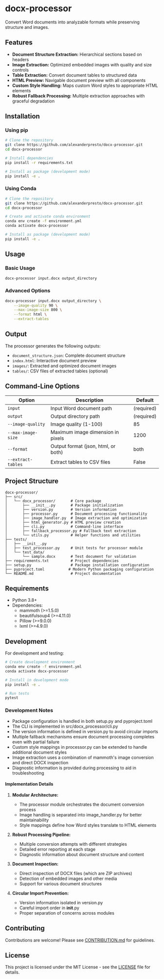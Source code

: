 # docx-processor

Convert Word documents into analyzable formats while preserving structure and images.

## Features

- **Document Structure Extraction:** Hierarchical sections based on headers
- **Image Extraction:** Optimized embedded images with quality and size controls
- **Table Extraction:** Convert document tables to structured data
- **HTML Preview:** Navigable document preview with all components
- **Custom Style Handling:** Maps custom Word styles to appropriate HTML elements
- **Robust Fallback Processing:** Multiple extraction approaches with graceful degradation

## Installation

### Using pip

```bash
# Clone the repository
git clone https://github.com/alexanderpresto/docx-processor.git
cd docx-processor

# Install dependencies
pip install -r requirements.txt

# Install as package (development mode)
pip install -e .
```

### Using Conda

```bash
# Clone the repository
git clone https://github.com/alexanderpresto/docx-processor.git
cd docx-processor

# Create and activate conda environment
conda env create -f environment.yml
conda activate docx-processor

# Install as package (development mode)
pip install -e .
```

## Usage

### Basic Usage

```bash
docx-processor input.docx output_directory
```

### Advanced Options

```bash
docx-processor input.docx output_directory \
    --image-quality 90 \
    --max-image-size 800 \
    --format html \
    --extract-tables
```

## Output

The processor generates the following outputs:

- `document_structure.json`: Complete document structure
- `index.html`: Interactive document preview
- `images/`: Extracted and optimized document images
- `tables/`: CSV files of extracted tables (optional)

## Command-Line Options

| Option | Description | Default |
|--------|-------------|---------|
| `input` | Input Word document path | (required) |
| `output` | Output directory path | (required) |
| `--image-quality` | Image quality (1-100) | 85 |
| `--max-image-size` | Maximum image dimension in pixels | 1200 |
| `--format` | Output format (json, html, or both) | both |
| `--extract-tables` | Extract tables to CSV files | False |

## Project Structure

```
docx-processor/
├── src/
│   └── docx_processor/       # Core package
│       ├── __init__.py       # Package initialization
│       ├── version.py        # Version information
│       ├── processor.py      # Document processing functionality
│       ├── image_handler.py  # Image extraction and optimization
│       ├── html_generator.py # HTML preview creation
│       ├── cli.py            # Command-line interface
│       ├── fallback_processor.py # Fallback text extraction
│       └── utils.py          # Helper functions and utilities
├── tests/
│   ├── __init__.py
│   ├── test_processor.py     # Unit tests for processor module
│   └── test_data/
│       └── sample.docx       # Test document for validation
├── requirements.txt          # Project dependencies
├── setup.py                  # Package installation configuration
├── pyproject.toml           # Modern Python packaging configuration
└── README.md                 # Project documentation
```

## Requirements

- Python 3.8+
- Dependencies:
  - mammoth (>=1.5.0)
  - beautifulsoup4 (>=4.11.0)
  - Pillow (>=9.0.0)
  - lxml (>=4.9.0)

## Development

For development and testing:

```bash
# Create development environment
conda env create -f environment.yml
conda activate docx-processor

# Install in development mode
pip install -e .

# Run tests
pytest
```

### Development Notes

- Package configuration is handled in both setup.py and pyproject.toml
- The CLI is implemented in src/docx_processor/cli.py
- The version information is defined in version.py to avoid circular imports
- Multiple fallback mechanisms ensure document processing completes even with partial failure
- Custom style mappings in processor.py can be extended to handle additional document styles
- Image extraction uses a combination of mammoth's image conversion and direct DOCX inspection
- Diagnostic information is provided during processing to aid in troubleshooting

#### Implementation Details

1. **Modular Architecture:**
   - The processor module orchestrates the document conversion process
   - Image handling is separated into image_handler.py for better maintainability
   - Style mappings define how Word styles translate to HTML elements

2. **Robust Processing Pipeline:**
   - Multiple conversion attempts with different strategies
   - Detailed error reporting at each stage
   - Diagnostic information about document structure and content

3. **Document Inspection:**
   - Direct inspection of DOCX files (which are ZIP archives)
   - Detection of embedded images and other media
   - Support for various document structures

4. **Circular Import Prevention:**
   - Version information isolated in version.py
   - Careful import order in __init__.py
   - Proper separation of concerns across modules

## Contributing

Contributions are welcome! Please see [CONTRIBUTION.md](CONTRIBUTION.md) for guidelines.

## License

This project is licensed under the MIT License - see the [LICENSE](LICENSE) file for details.